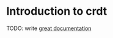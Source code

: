 # Introduction to crdt

TODO: write [great documentation](http://jacobian.org/writing/what-to-write/)
